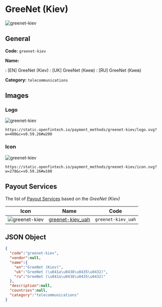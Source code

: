 
# GreeNet (Kiev) 
![greenet-kiev](https://static.openfintech.io/payment_methods/greenet-kiev/logo.svg?w=400&c=v0.59.26#w200)  

## General 
**Code:** `greenet-kiev` 
 
**Name:** 
 
:	[EN] GreeNet (Kiev) 
:	[UK] GreeNet (Киев) 
:	[RU] GreeNet (Киев) 
 
**Category:** `telecommunications` 
 

## Images 

### Logo 
![greenet-kiev](https://static.openfintech.io/payment_methods/greenet-kiev/logo.svg?w=400&c=v0.59.26#w200)  

```
https://static.openfintech.io/payment_methods/greenet-kiev/logo.svg?w=400&c=v0.59.26#w200
```  

### Icon 
![greenet-kiev](https://static.openfintech.io/payment_methods/greenet-kiev/icon.svg?w=278&c=v0.59.26#w100)  

```
https://static.openfintech.io/payment_methods/greenet-kiev/icon.svg?w=278&c=v0.59.26#w100
```  

## Payout Services 
 
The list of [Payout Services](/payout-services/) based on the _GreeNet (Kiev)_ 

|Icon|Name|Code| 
|:---:|:---:|:---:| 
|![greenet-kiev](https://static.openfintech.io/payout_methods/greenet-kiev/icon.png?w=278&c=v0.59.26#w40) |[greenet-kiev_uah](/payout-services/greenet-kiev_uah/)|`greenet-kiev_uah`| 
 

## JSON Object 

```json
{
  "code":"greenet-kiev",
  "vendor":null,
  "name":{
    "en":"GreeNet (Kiev)",
    "uk":"GreeNet (\u041a\u0438\u0435\u0432)",
    "ru":"GreeNet (\u041a\u0438\u0435\u0432)"
  },
  "description":null,
  "countries":null,
  "category":"telecommunications"
}
```  
